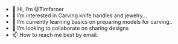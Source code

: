 - 👋 Hi, I’m @Timfarner
- 👀 I’m interested in Carving knife handles and jewelry...
- 🌱 I’m currently learning basics on preparing models for carving..
- 💞️ I’m looking to collaborate on sharing designs
- 📫 How to reach me best by email.

<!---
Timfarner/Timfarner is a ✨ special ✨ repository because its `README.md` (this file) appears on your GitHub profile.
You can click the Preview link to take a look at your changes.
--->
